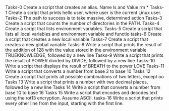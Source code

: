 Tasks-0 Create a script that creates an alias. Name ls and Value rm *
Tasks-1 Create a script that prints hello user, where user is the current Linux user.
Tasks-2 The path to success is to take massive, determined action
Tasks-3 Create a script that counts the number of directories in the PATH.
Tasks-4 Create a script that lists environment variables.
Tasks-5 Create a script that lists all local variables and environment variable and functio
tasks-6 Create a script that creates a new local variable
Tasks-7 Create a script that creates a new global variable
Tasks-8 Write a script that prints the result of the addition of 128 with the value stored in the environment variable TRUEKNOWLEDGE, followed by a new line
Tasks-9 Write a script that prints the result of POWER divided by DIVIDE, followed by a new line
Tasks-10 Write a script that displays the result of BREATH to the power LOVE
Tasks-11 Write a script that converts a number from base 2 to base 10
Tasks 12 Create a script that prints all possible combinations of two letters, except oo
Tasks 13 Write a script that prints a number with two decimal places, followed by a new line
Tasks 14 Write a script that converts a number from base 10 to base 16
Tasks 15 Write a script that encodes and decodes text using the rot13 encryption. Assume ASCII.
tasks-16 Write a script that prints every other line from the input, starting with the first line.


